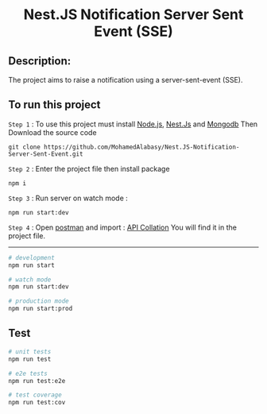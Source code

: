 <h1 align="center">Nest.JS Notification Server Sent Event (SSE)</h1>

## Description:

The project aims to raise a notification using a server-sent-event (SSE).

## To run this project

`Step 1` : To use this project must install [Node.js](https://nodejs.org/en/), [Nest.Js](https://nestjs.com/) and [Mongodb](https://www.mongodb.com/try/download/community) Then Download the source code

```
git clone https://github.com/MohamedAlabasy/Nest.JS-Notification-Server-Sent-Event.git
```

`Step 2` : Enter the project file then install package

```
npm i
```

`Step 3` : Run server on watch mode :

```
npm run start:dev
```

`Step 4` : Open [postman](https://www.postman.com/downloads/) and import : [API Collation](https://github.com/MohamedAlabasy/Nest.JS-Notification-Server-Sent-Event/blob/main/api_collection.json) You will find it in the project file.

<hr>

<!-- ## Folder Structure

```bash
├── src
│   ├── interfaces => `for interfaces used in this project`
│   │      └── IMessage.interface.ts
│   │
│   │── notification => `for handel notification code`
│   │     ├── dto => `for handel data transfer object for notification`
│   │     ├── entities => `for notification schema`
│   │     ├── notification.controller.ts => `for handel notification functions and routes (endpoints)`
│   │     ├── notification.module.ts => `for handel notification Models`
│   │     └── notification.service.ts => `for handel notification database connection and query`
│   │
│   └── main.ts => `to run the server`
└──
``` -->

```bash
# development
npm run start

# watch mode
npm run start:dev

# production mode
npm run start:prod
```

## Test

```bash
# unit tests
npm run test

# e2e tests
npm run test:e2e

# test coverage
npm run test:cov
```
